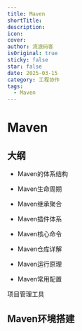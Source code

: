 ```yaml
---
title: Maven
shortTitle:  
description:  
icon:  
cover:
author: 流浪码客
isOriginal: true
sticky: false
star: false
date: 2025-03-15
category: 工程协作
tags:
  - Maven
---
```


# Maven

## 大纲
- Maven的体系结构
- Maven生命周期
- Maven继承聚合

- Maven插件体系
- Maven核心命令
- Maven仓库详解

- Maven运行原理
- Maven常用配置

项目管理工具

## Maven环境搭建

